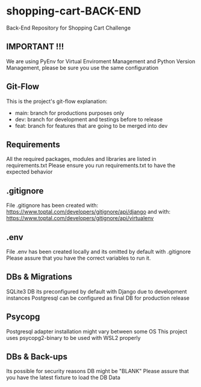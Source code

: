 # shopping-cart-BACK-END
Back-End Repository for Shopping Cart Challenge

## IMPORTANT !!!
We are using PyEnv for Virtual Enviroment Management
and Python Version Management, please be sure you use the same configuration

## Git-Flow
This is the project's git-flow explanation:
- main: branch for productions purposes only
- dev: branch for development and testings before to release
- feat: branch for features that are going to be merged into dev

## Requirements
All the required packages, modules and libraries are listed in requirements.txt
Please ensure you run requirements.txt to have the expected behavior

## .gitignore
File .gitignore has been created 
with: https://www.toptal.com/developers/gitignore/api/django
and with: https://www.toptal.com/developers/gitignore/api/virtualenv

## .env
File .env has been created locally and its omitted by default with .gitignore
Please assure that you have the correct variables to run it.

## DBs & Migrations
SQLite3 DB its preconfigured by default with Django due to development instances
Postgresql can be configured as final DB for production release

## Psycopg
Postgresql adapter installation might vary between some OS
This project uses psycopg2-binary to be used with WSL2 properly

## DBs & Back-ups
Its possible for security reasons DB might be "BLANK"
Please assure that you have the latest fixture to load the DB Data

